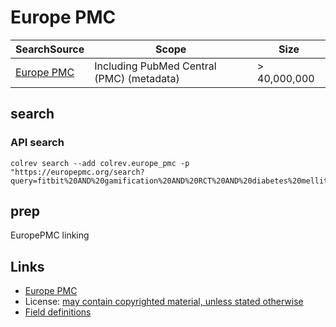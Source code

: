 # Europe PMC

| SearchSource                         | Scope                                     | Size         |
|--------------------------------------|-------------------------------------------|--------------|
| [Europe PMC](https://europepmc.org/) | Including PubMed Central (PMC) (metadata) | > 40,000,000 |

## search

### API search

```
colrev search --add colrev.europe_pmc -p "https://europepmc.org/search?query=fitbit%20AND%20gamification%20AND%20RCT%20AND%20diabetes%20mellitus"
```
## prep

EuropePMC linking

## Links

- [Europe PMC](https://europepmc.org/)
- License: [may contain copyrighted material, unless stated otherwise](https://europepmc.org/Copyright)
- [Field definitions](https://europepmc.org/docs/EBI_Europe_PMC_Web_Service_Reference.pdf)
